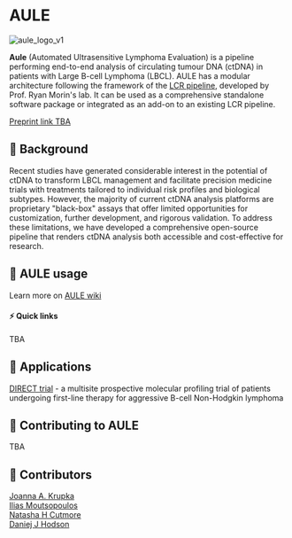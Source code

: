 # AULE

![aule_logo_v1](https://github.com/user-attachments/assets/f53e6b12-0ede-4310-84cf-2633fa547592)

**Aule** (Automated Ultrasensitive Lymphoma Evaluation) is a pipeline performing end-to-end analysis of circulating tumour DNA (ctDNA) in patients with Large B-cell Lymphoma (LBCL). 
AULE has a modular architecture following the framework of the [LCR pipeline](https://lcr-modules.readthedocs.io/en/latest/), 
developed by Prof. Ryan Morin's lab. It can be used as a comprehensive standalone software package or integrated as an add-on to an existing LCR pipeline.

[Preprint link TBA]()
 
## 🔬 Background

Recent studies have generated considerable interest in the potential of ctDNA to transform LBCL management and facilitate precision medicine trials with treatments tailored to individual risk profiles and biological subtypes. However, the majority of current ctDNA analysis platforms are proprietary "black-box" assays that offer limited opportunities for customization, further development, and rigorous validation. To address these limitations, we have developed a comprehensive open-source pipeline that renders ctDNA analysis both accessible and cost-effective for research.

## 📒 AULE usage 

Learn more on [AULE wiki]() 

#### ⚡️ Quick links

TBA

## 🎯 Applications

[DIRECT trial](https://cctu.org.uk/portfolio/cancer/trials-closed-to-recruitment-in-follow-up/direct) - a multisite prospective molecular profiling trial of patients undergoing first-line therapy for aggressive B-cell Non-Hodgkin lymphoma

## 🤝 Contributing to AULE

TBA

## 💪 Contributors 

[Joanna A. Krupka](https://github.com/ashakru)  
[Ilias Moutsopoulos](https://github.com/emouts)  
[Natasha H Cutmore](https://github.com/nuttynutmore)   
[Daniej J Hodson](https://www.stemcells.cam.ac.uk/people/pi/hodson)  
